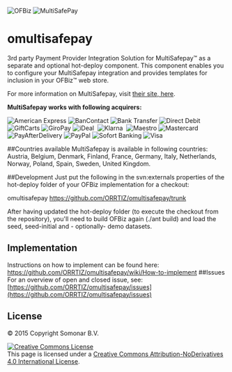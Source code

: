 <!--- © 2015 Copyright Somonar B.V. 
 <!-- This page is licensed under a <a rel="license" href="http://creativecommons.org/licenses/by-nd/4.0/">Creative Commons Attribution-NoDerivatives 4.0 International License</a>-->


![OFBiz](http://ofbiz.apache.org/images/logo.png "Apache OFBiz")&nbsp;![MultiSafePay](https://www.multisafepay.com/images/multilogo.gif "MultiSafepay")

# omultisafepay
3rd party Payment Provider Integration Solution for MultiSafepay&trade; as a separate and optional hot-deploy component. This component enables you to configure your MultiSafepay integration and provides templates for inclusion in your OFBiz&trade; web store.

For more information on MultiSafepay, visit [their site, here](http://www.multiSafepay.com).

**MultiSafepay works with following acquirers:**

![American Express](https://www.multisafepay.com/fileadmin/user_upload/amex-teaser.png "American Express")
![BanContact](https://www.multisafepay.com/fileadmin/user_upload/bancontact-teaser.png "BanContact")
![Bank Transfer](https://www.multisafepay.com/fileadmin/_processed_/csm_banktransfer-nw_ebd56e0d6f.png "Bank Transfer")
![Direct Debit](https://www.multisafepay.com/fileadmin/_processed_/csm_direct-debit-nw_4675b19c13.png "Direct Debit")
![GiftCarts](https://www.multisafepay.com/fileadmin/_processed_/csm_giftcards-nw_65d7099f7d.png "Gift Cards")
![GiroPay](https://www.multisafepay.com/fileadmin/user_upload/giropay-teaser.png "GiroPay")
![iDeal](https://www.multisafepay.com/fileadmin/user_upload/ideal-teaser.png "iDeal")&nbsp;
![Klarna](https://cdn.klarna.com/1.0/shared/image/generic/logo/sv_se/basic/blue-black.png?width=200 "Klarna")&nbsp;
![Maestro](https://www.multisafepay.com/fileadmin/user_upload/maestro-teaser.png "Maestro")
![Mastercard](https://www.multisafepay.com/fileadmin/user_upload/mastercard-teaser.png "Mastercard")
![PayAfterDelivery](https://www.multisafepay.com/fileadmin/_processed_/csm_payafterdelivery-nw_357ce0a537.png "Pay After Delivery")
![PayPal](https://www.multisafepay.com/fileadmin/user_upload/paypal-teaser.png "PayPal")
![Sofort Banking](https://www.multisafepay.com/fileadmin/user_upload/sofort-teaser.png "Sofort Banking")
![Visa](https://www.multisafepay.com/fileadmin/user_upload/visa-teaser.png "Visa")

##Countries available
MultiSafepay is available in following countries:
Austria, Belgium, Denmark, Finland, France, Germany, Italy, Netherlands, Norway, Poland, Spain, Sweden, United Kingdom.

##Development
Just put the following in the svn:externals properties of the hot-deploy folder of your OFBiz implementation for a checkout:

omultisafepay         https://github.com/ORRTIZ/omultisafepay/trunk

After having updated the hot-deploy folder (to execute the checkout from the repository), you'll need to build OFBiz again (./ant build) and load the seed, seed-initial and  - optionally- demo datasets.

## Implementation
Instructions on how to implement can be found here: https://github.com/ORRTIZ/omultisafepay/wiki/How-to-implement
##Issues
For an overview of open and closed issue, see: [https://github.com/ORRTIZ/omultisafepay/issues](https://github.com/ORRTIZ/omultisafepay/issues)



## License
© 2015 Copyright Somonar B.V.

<a rel="license" href="http://creativecommons.org/licenses/by-nd/4.0/"><img alt="Creative Commons License" style="border-width:0" src="https://i.creativecommons.org/l/by-nd/4.0/88x31.png" /></a><br />This page is licensed under a <a rel="license" href="http://creativecommons.org/licenses/by-nd/4.0/">Creative Commons Attribution-NoDerivatives 4.0 International License</a>.

